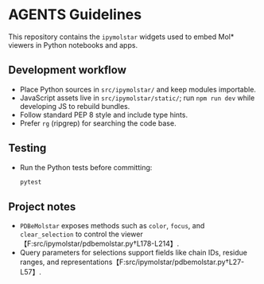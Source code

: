 # AGENTS Guidelines

This repository contains the `ipymolstar` widgets used to embed Mol* viewers in Python notebooks and apps.

## Development workflow
- Place Python sources in `src/ipymolstar/` and keep modules importable.
- JavaScript assets live in `src/ipymolstar/static/`; run `npm run dev` while developing JS to rebuild bundles.
- Follow standard PEP 8 style and include type hints.
- Prefer `rg` (ripgrep) for searching the code base.

## Testing
- Run the Python tests before committing:
  ```bash
  pytest
  ```

## Project notes
- `PDBeMolstar` exposes methods such as `color`, `focus`, and `clear_selection` to control the viewer【F:src/ipymolstar/pdbemolstar.py†L178-L214】.
- Query parameters for selections support fields like chain IDs, residue ranges, and representations【F:src/ipymolstar/pdbemolstar.py†L27-L57】.
